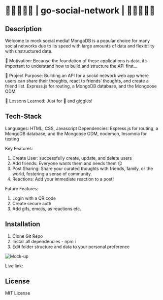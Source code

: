 # 🤝🌐👥🤝🏻 | go-social-network | 🤝🌐👥🤝🏻 

## Description
Welcome to mock social media! MongoDB is a popular choice for many social networks due to its speed with large amounts of data and flexibility with unstructured data.

👾 Motivation: Because the foundation of these applications is data, it’s important to understand how to build and structure the API first...

👾 Project Purpose: Building an API for a social network web app where users can share their thoughts, react to friends’ thoughts, and create a friend list.  Express.js for routing, a MongoDB database, and the Mongoose ODM

👾 Lessons Learned: Just for 💩 and giggles!

## Tech-Stack
Languages: HTML, CSS, Javascript
Dependencies: Express.js for routing, a MongoDB database, and the Mongoose ODM, nodemon, Insomnia for testing

Key Features:
1. Create User: successfully create, update, and delete users
2. Add friends: Everyone wants them and needs them 😏 
3. Post Sharing: Share your curated thoughts with friends, family, or the world, fostering a sense of community.
4. Reactions: Add your immediate reaction to a post!


Future Features:
1. Login with a QR code
2. Create secure auth
3. Add gifs, emojis, as reactions etc.


## Installation 
1. Clone Git Repo
2. Install all dependencies - npm i
3. Edit folder structure and data to your personal preference


![Mock-up]()

Live link: 

## License
MIT License
